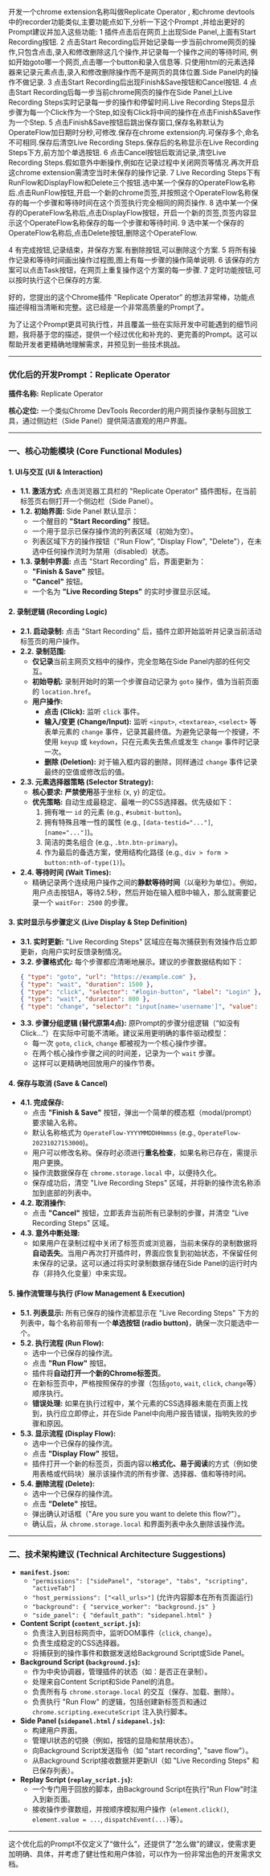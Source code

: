 开发一个chrome extension名称叫做Replicate Operator , 和chrome devtools 中的recorder功能类似,主要功能点如下,分析一下这个Prompt ,并给出更好的Prompt建议并加入这些功能:
1 插件点击后在网页上出现Side Panel,上面有Start Recording按钮.
2 点击Start Recording后开始记录每一步当前chrome网页的操作,只包含点击,录入和修改删除这几个操作,并记录每一个操作之间的等待时间, 例如开始goto哪一个网页,点击哪一个button和录入信息等. 只使用html的元素选择器来记录元素点击,录入和修改删除操作而不是网页的具体位置.Side Panel内的操作不做记录.
3 点击Start Recording后出现Finish&Save按钮和Cancel按钮.
4 点击Start Recording后每一步当前chrome网页的操作在Side Panel上Live Recording Steps实时记录每一步的操作和停留时间.Live Recording Steps显示步骤为每一个Click作为一个Step,如没有Click将中间的操作在点击Finish&Save作为一个Step.
5 点击Finish&Save按钮后跳出保存窗口,保存名称默认为OperateFlow加日期时分秒,可修改.保存在chrome extension内.可保存多个,命名不可相同.保存后清空Live Recording Steps.保存后的名称显示在Live Recording Steps下方,前方加个单选按钮.
6 点击Cancel按钮后取消记录,清空Live Recording Steps.假如意外中断操作,例如在记录过程中关闭网页等情况.再次开启这chrome extension需清空当时未保存的操作记录.
7 Live Recording Steps下有RunFlow和DisplayFlow和Delete三个按钮.选中某一个保存的OperateFlow名称后.点击RunFlow按钮,开启一个新的chrome页签,并按照这个OperateFlow名称保存的每一个步骤和等待时间在这个页签执行完全相同的网页操作.
8 选中某一个保存的OperateFlow名称后,点击DisplayFlow按钮，开启一个新的页签,页签内容显示这个OperateFlow名称保存的每一个步骤和等待时间.
9 选中某一个保存的OperateFlow名称后,点击Delete按钮,删除这个OperateFlow.


 


4  有完成按钮,记录结束，并保存方案.有删除按钮,可以删除这个方案.
5 将所有操作记录和等待时间画出操作过程图,图上有每一步骤的操作简单说明.
6  该保存的方案可以点击Task按钮，在网页上重复操作这个方案的每一步骤.
7  定时功能按钮,可以按时执行这个已保存的方案.



好的，您提出的这个Chrome插件 "Replicate Operator" 的想法非常棒，功能点描述得相当清晰和完整。这已经是一个非常高质量的Prompt了。

为了让这个Prompt更具可执行性，并且覆盖一些在实际开发中可能遇到的细节问题，我将基于您的描述，提供一个经过优化和补充的、更完善的Prompt。这可以帮助开发者更精确地理解需求，并预见到一些技术挑战。

---

### 优化后的开发Prompt：Replicate Operator

**插件名称:** Replicate Operator

**核心定位:** 一个类似Chrome DevTools Recorder的用户网页操作录制与回放工具，通过侧边栏（Side Panel）提供简洁直观的用户界面。

---

### 一、核心功能模块 (Core Functional Modules)

#### **1. UI与交互 (UI & Interaction)**

*   **1.1. 激活方式:** 点击浏览器工具栏的 "Replicate Operator" 插件图标，在当前标签页右侧打开一个侧边栏（Side Panel）。
*   **1.2. 初始界面:** Side Panel 默认显示：
    *   一个醒目的 **"Start Recording"** 按钮。
    *   一个用于显示已保存操作流的列表区域（初始为空）。
    *   列表区域下方的操作按钮（"Run Flow", "Display Flow", "Delete"），在未选中任何操作流时为禁用（disabled）状态。
*   **1.3. 录制中界面:** 点击 "Start Recording" 后，界面更新为：
    *   **"Finish & Save"** 按钮。
    *   **"Cancel"** 按钮。
    *   一个名为 **"Live Recording Steps"** 的实时步骤显示区域。

#### **2. 录制逻辑 (Recording Logic)**

*   **2.1. 启动录制:** 点击 "Start Recording" 后，插件立即开始监听并记录当前活动标签页的用户操作。
*   **2.2. 录制范围:**
    *   **仅记录**当前主网页文档中的操作，完全忽略在Side Panel内部的任何交互。
    *   **初始导航:** 录制开始时的第一个步骤自动记录为 `goto` 操作，值为当前页面的 `location.href`。
    *   **用户操作:**
        *   **点击 (Click):** 监听 `click` 事件。
        *   **输入/变更 (Change/Input):** 监听 `<input>`, `<textarea>`, `<select>` 等表单元素的 `change` 事件，记录其最终值。为避免记录每一个按键，不使用 `keyup` 或 `keydown`，只在元素失去焦点或发生 `change` 事件时记录一次。
        *   **删除 (Deletion):** 对于输入框内容的删除，同样通过 `change` 事件记录最终的空值或修改后的值。
*   **2.3. 元素选择器策略 (Selector Strategy):**
    *   **核心要求:** **严禁使用**基于坐标 (x, y) 的定位。
    *   **优先策略:** 自动生成最稳定、最唯一的CSS选择器。优先级如下：
        1.  拥有唯一 `id` 的元素 (e.g., `#submit-button`)。
        2.  拥有特殊且唯一性的属性 (e.g., `[data-testid="..."]`, `[name="..."]`)。
        3.  简洁的类名组合 (e.g., `.btn.btn-primary`)。
        4.  作为最后的备选方案，使用结构化路径 (e.g., `div > form > button:nth-of-type(1)`)。
*   **2.4. 等待时间 (Wait Times):**
    *   精确记录两个连续用户操作之间的**静默等待时间**（以毫秒为单位）。例如，用户点击按钮A，等待2.5秒，然后开始在输入框B中输入，那么就需要记录一个 `waitFor: 2500` 的步骤。

#### **3. 实时显示与步骤定义 (Live Display & Step Definition)**

*   **3.1. 实时更新:** "Live Recording Steps" 区域应在每次捕获到有效操作后立即更新，向用户实时反馈录制情况。
*   **3.2. 步骤格式化:** 每个步骤都应清晰地展示。建议的步骤数据结构如下：
    ```json
    { "type": "goto", "url": "https://example.com" },
    { "type": "wait", "duration": 1500 },
    { "type": "click", "selector": "#login-button", "label": "Login" },
    { "type": "wait", "duration": 800 },
    { "type": "change", "selector": "input[name='username']", "value": "my_user" }
    ```
*   **3.3. 步骤分组逻辑 (替代原第4点):** 原Prompt的步骤分组逻辑（“如没有Click...”）在实际中可能不清晰。建议采用更明确的事件驱动模型：
    *   每一次 `goto`, `click`, `change` 都被视为一个核心操作步骤。
    *   在两个核心操作步骤之间的时间差，记录为一个 `wait` 步骤。
    *   这样可以更精确地回放用户的操作节奏。

#### **4. 保存与取消 (Save & Cancel)**

*   **4.1. 完成保存:**
    *   点击 **"Finish & Save"** 按钮，弹出一个简单的模态框（modal/prompt）要求输入名称。
    *   默认名称格式为 `OperateFlow-YYYYMMDDHHmmss` (e.g., `OperateFlow-20231027153000`)。
    *   用户可以修改名称。保存时必须进行**重名检查**，如果名称已存在，需提示用户更换。
    *   操作流数据保存在 `chrome.storage.local` 中，以便持久化。
    *   保存成功后，清空 "Live Recording Steps" 区域，并将新的操作流名称添加到底部的列表中。
*   **4.2. 取消操作:**
    *   点击 **"Cancel"** 按钮，立即丢弃当前所有已录制的步骤，并清空 "Live Recording Steps" 区域。
*   **4.3. 意外中断处理:**
    *   如果用户在录制过程中关闭了标签页或浏览器，当前未保存的录制数据将**自动丢失**。当用户再次打开插件时，界面应恢复到初始状态，不保留任何未保存的记录。这可以通过将实时录制数据存储在Side Panel的运行时内存（非持久化变量）中来实现。

#### **5. 操作流管理与执行 (Flow Management & Execution)**

*   **5.1. 列表显示:** 所有已保存的操作流都显示在 "Live Recording Steps" 下方的列表中，每个名称前带有一个**单选按钮 (radio button)**，确保一次只能选中一个。
*   **5.2. 执行流程 (Run Flow):**
    *   选中一个已保存的操作流。
    *   点击 **"Run Flow"** 按钮。
    *   插件将**自动打开一个新的Chrome标签页**。
    *   在新标签页中，严格按照保存的步骤（包括`goto`, `wait`, `click`, `change`等）顺序执行。
    *   **错误处理:** 如果在执行过程中，某个元素的CSS选择器未能在页面上找到，执行应立即停止，并在Side Panel中向用户报告错误，指明失败的步骤和原因。
*   **5.3. 显示流程 (Display Flow):**
    *   选中一个已保存的操作流。
    *   点击 **"Display Flow"** 按钮。
    *   插件打开一个新的标签页，页面内容以**格式化、易于阅读**的方式（例如使用表格或代码块）展示该操作流的所有步骤、选择器、值和等待时间。
*   **5.4. 删除流程 (Delete):**
    *   选中一个已保存的操作流。
    *   点击 **"Delete"** 按钮。
    *   弹出确认对话框（"Are you sure you want to delete this flow?"）。
    *   确认后，从 `chrome.storage.local` 和界面列表中永久删除该操作流。

---

### 二、技术架构建议 (Technical Architecture Suggestions)

*   **`manifest.json`:**
    *   `"permissions": ["sidePanel", "storage", "tabs", "scripting", "activeTab"]`
    *   `"host_permissions": ["<all_urls>"]` (允许内容脚本在所有页面运行)
    *   `"background": { "service_worker": "background.js" }`
    *   `"side_panel": { "default_path": "sidepanel.html" }`
*   **Content Script (`content_script.js`):**
    *   负责注入到目标网页中，监听DOM事件（`click`, `change`）。
    *   负责生成稳定的CSS选择器。
    *   将捕获到的操作事件和数据发送给Background Script或Side Panel。
*   **Background Script (`background.js`):**
    *   作为中央协调器，管理插件的状态（如：是否正在录制）。
    *   处理来自Content Script和Side Panel的消息。
    *   负责所有与 `chrome.storage.local` 的交互（保存、加载、删除）。
    *   负责执行 "Run Flow" 的逻辑，包括创建新标签页和通过 `chrome.scripting.executeScript` 注入执行脚本。
*   **Side Panel (`sidepanel.html` / `sidepanel.js`):**
    *   构建用户界面。
    *   管理UI状态的切换（例如，按钮的显隐和禁用状态）。
    *   向Background Script发送指令（如 "start recording", "save flow"）。
    *   从Background Script接收数据并更新UI（如 "Live Recording Steps" 和已保存列表）。
*   **Replay Script (`replay_script.js`):**
    *   一个专门用于回放的脚本，由Background Script在执行"Run Flow"时注入到新页面。
    *   接收操作步骤数组，并按顺序模拟用户操作（`element.click()`, `element.value = ...`, `dispatchEvent(...)`等）。

---

这个优化后的Prompt不仅定义了“做什么”，还提供了“怎么做”的建议，使需求更加明确、具体，并考虑了健壮性和用户体验，可以作为一份非常出色的开发需求文档。
